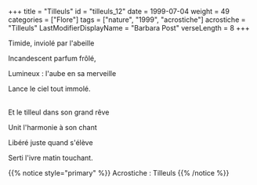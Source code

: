 +++
title = "Tilleuls"
id = "tilleuls_12"
date = 1999-07-04
weight = 49
categories = ["Flore"]
tags = ["nature", "1999", "acrostiche"]
acrostiche = "Tilleuls"
LastModifierDisplayName = "Barbara Post"
verseLength = 8
+++

Timide, inviolé par l'abeille

Incandescent parfum frôlé,

Lumineux : l'aube en sa merveille

Lance le ciel tout immolé.

 \
Et le tilleul dans son grand rêve

Unit l'harmonie à son chant

Libéré juste quand s'élève

Serti l'ivre matin touchant.

{{% notice style="primary" %}}
Acrostiche : Tilleuls
{{% /notice %}}
